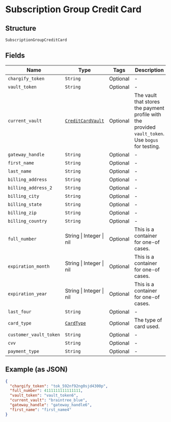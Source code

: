 
# Subscription Group Credit Card

## Structure

`SubscriptionGroupCreditCard`

## Fields

| Name | Type | Tags | Description |
|  --- | --- | --- | --- |
| `chargify_token` | `String` | Optional | - |
| `vault_token` | `String` | Optional | - |
| `current_vault` | [`CreditCardVault`](../../doc/models/credit-card-vault.md) | Optional | The vault that stores the payment profile with the provided `vault_token`. Use `bogus` for testing. |
| `gateway_handle` | `String` | Optional | - |
| `first_name` | `String` | Optional | - |
| `last_name` | `String` | Optional | - |
| `billing_address` | `String` | Optional | - |
| `billing_address_2` | `String` | Optional | - |
| `billing_city` | `String` | Optional | - |
| `billing_state` | `String` | Optional | - |
| `billing_zip` | `String` | Optional | - |
| `billing_country` | `String` | Optional | - |
| `full_number` | String \| Integer \| nil | Optional | This is a container for one-of cases. |
| `expiration_month` | String \| Integer \| nil | Optional | This is a container for one-of cases. |
| `expiration_year` | String \| Integer \| nil | Optional | This is a container for one-of cases. |
| `last_four` | `String` | Optional | - |
| `card_type` | [`CardType`](../../doc/models/card-type.md) | Optional | The type of card used. |
| `customer_vault_token` | `String` | Optional | - |
| `cvv` | `String` | Optional | - |
| `payment_type` | `String` | Optional | - |

## Example (as JSON)

```json
{
  "chargify_token": "tok_592nf92ng0sjd4300p",
  "full_number": 4111111111111111,
  "vault_token": "vault_token6",
  "current_vault": "braintree_blue",
  "gateway_handle": "gateway_handle6",
  "first_name": "first_name4"
}
```

